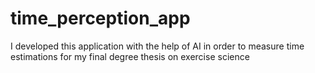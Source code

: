 # time_perception_app
I developed this application with the help of AI in order to measure time estimations for my final degree thesis on exercise science
